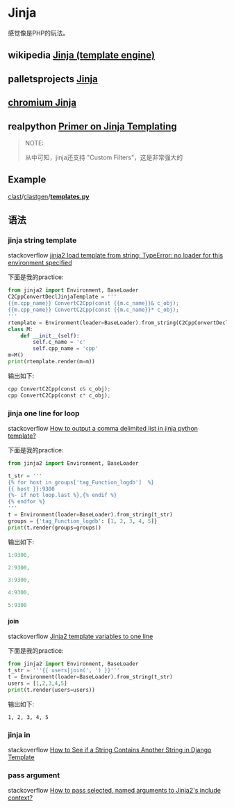 # Jinja 

感觉像是PHP的玩法。

## wikipedia [Jinja (template engine)](https://en.wikipedia.org/wiki/Jinja_(template_engine))



## palletsprojects [Jinja](https://jinja.palletsprojects.com/en/3.0.x/) 



## [chromium Jinja](https://www.chromium.org/developers/jinja)



## realpython [Primer on Jinja Templating](https://realpython.com/primer-on-jinja-templating/)

> NOTE: 
>
> 从中可知，jinja还支持 "Custom Filters"，这是非常强大的



## Example

[clast](https://github.com/AndrewWalker/clast)/[clastgen](https://github.com/AndrewWalker/clast/tree/master/clastgen)/**[templates.py](https://github.com/AndrewWalker/clast/blob/master/clastgen/templates.py)** 

## 语法

### jinja string template

stackoverflow [jinja2 load template from string: TypeError: no loader for this environment specified](https://stackoverflow.com/questions/39288706/jinja2-load-template-from-string-typeerror-no-loader-for-this-environment-spec)

下面是我的practice:

```Python
from jinja2 import Environment, BaseLoader
C2CppConvertDeclJinjaTemplate = '''
{{m.cpp_name}} ConvertC2Cpp(const {{m.c_name}}& c_obj);
{{m.cpp_name}} ConvertC2Cpp(const {{m.c_name}}* c_obj);
'''
rtemplate = Environment(loader=BaseLoader).from_string(C2CppConvertDeclJinjaTemplate)
class M:
    def __init__(self):
        self.c_name = 'c'
        self.cpp_name = 'cpp'
m=M()
print(rtemplate.render(m=m))
```

输出如下:

```Python
cpp ConvertC2Cpp(const c& c_obj);
cpp ConvertC2Cpp(const c* c_obj);
```



### jinja one line for loop

stackoverflow [How to output a comma delimited list in jinja python template?](https://stackoverflow.com/questions/11974318/how-to-output-a-comma-delimited-list-in-jinja-python-template)

下面是我的practice:

```python
from jinja2 import Environment, BaseLoader

t_str = '''
{% for host in groups['tag_Function_logdb']  %}
{{ host }}:9300
{%- if not loop.last %},{% endif %}
{% endfor %}
'''
t = Environment(loader=BaseLoader).from_string(t_str)
groups = {'tag_Function_logdb': [1, 2, 3, 4, 5]}
print(t.render(groups=groups))
```

输出如下:

```C++
1:9300,

2:9300,

3:9300,

4:9300,

5:9300
```



#### join

stackoverflow [Jinja2 template variables to one line](https://stackoverflow.com/questions/38076968/jinja2-template-variables-to-one-line)

下面是我的practice:

```Python
from jinja2 import Environment, BaseLoader
t_str = '''{{ users|join(', ') }}'''
t = Environment(loader=BaseLoader).from_string(t_str)
users = [1,2,3,4,5]
print(t.render(users=users))
```

输出如下:

```
1, 2, 3, 4, 5
```



### jinja in

stackoverflow [How to See if a String Contains Another String in Django Template](https://stackoverflow.com/questions/19627911/how-to-see-if-a-string-contains-another-string-in-django-template)



### pass argument

stackoverflow [How to pass selected, named arguments to Jinja2's include context?](https://stackoverflow.com/questions/9404990/how-to-pass-selected-named-arguments-to-jinja2s-include-context)
